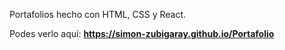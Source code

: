 Portafolios hecho con HTML, CSS y React.

Podes verlo aquí: **https://simon-zubigaray.github.io/Portafolio**

